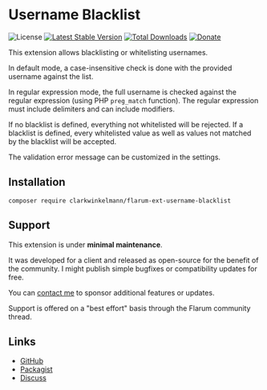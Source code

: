 # Username Blacklist

![License](https://img.shields.io/badge/license-MIT-blue.svg) [![Latest Stable Version](https://img.shields.io/packagist/v/clarkwinkelmann/flarum-ext-username-blacklist.svg)](https://packagist.org/packages/clarkwinkelmann/flarum-ext-username-blacklist) [![Total Downloads](https://img.shields.io/packagist/dt/clarkwinkelmann/flarum-ext-username-blacklist.svg)](https://packagist.org/packages/clarkwinkelmann/flarum-ext-username-blacklist) [![Donate](https://img.shields.io/badge/paypal-donate-yellow.svg)](https://www.paypal.me/clarkwinkelmann)

This extension allows blacklisting or whitelisting usernames.

In default mode, a case-insensitive check is done with the provided username against the list.

In regular expression mode, the full username is checked against the regular expression (using PHP `preg_match` function).
The regular expression must include delimiters and can include modifiers.

If no blacklist is defined, everything not whitelisted will be rejected.
If a blacklist is defined, every whitelisted value as well as values not matched by the blacklist will be accepted.

The validation error message can be customized in the settings.

## Installation

    composer require clarkwinkelmann/flarum-ext-username-blacklist

## Support

This extension is under **minimal maintenance**.

It was developed for a client and released as open-source for the benefit of the community.
I might publish simple bugfixes or compatibility updates for free.

You can [contact me](https://clarkwinkelmann.com/flarum) to sponsor additional features or updates.

Support is offered on a "best effort" basis through the Flarum community thread.

## Links

- [GitHub](https://github.com/clarkwinkelmann/flarum-ext-username-blacklist)
- [Packagist](https://packagist.org/packages/clarkwinkelmann/flarum-ext-username-blacklist)
- [Discuss](https://discuss.flarum.org/d/28378)
